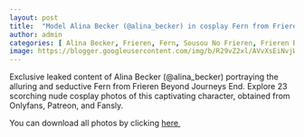 ```yaml
---
layout: post
title:  "Model Alina Becker (@alina_becker) in cosplay Fern from Frieren Beyond Journeys End - 23 leaked photos from Onlyfans, Patreon, and Fansly"
author: admin
categories: [ Alina Becker, Frieren, Fern, Sousou No Frieren, Frieren Beyond Journeys ]
image: https://blogger.googleusercontent.com/img/b/R29vZ2xl/AVvXsEiNvjWGMWXqLpIcQTsBu35T2AMDbnoo9Cr7oSPQeywZ0Ewvb1msNqIE8ouyScoXzgAq6y_naQo7h1S6DUoSeiKwLViI4ZKkOlbvlqq2BoXOS9ySl9TW9l0m2Uem8ya771mBDR02e514pfgDg1hzFSUIcAKfxFRAGyDIygPVkYNRlEvN3rpXhH8dCumCvSHD/s1600/01.webp
---
```


Exclusive leaked content of Alina Becker (@alina_becker) portraying the alluring and seductive Fern from Frieren Beyond Journeys End. Explore 23 scorching nude cosplay photos of this captivating character, obtained from Onlyfans, Patreon, and Fansly.

<p>You can download all photos by clicking <a href="http://ouo.io/qs/OzRuKBTK?s=https://www.mediafire.com/file/ocu87l6ms8bjb71/Model_Alina_Becker_%2528%2540alina_becker%2529_in_cosplay_Fern_from_Frieren_Beyond_Journeys_End_-_23_leaked_photos_from_Onlyfans%252C_Patreon%252C_and_Fansly.rar/file">here&nbsp;</a></p>

<div class="separator" style="clear: both;"><a href="https://blogger.googleusercontent.com/img/b/R29vZ2xl/AVvXsEiNvjWGMWXqLpIcQTsBu35T2AMDbnoo9Cr7oSPQeywZ0Ewvb1msNqIE8ouyScoXzgAq6y_naQo7h1S6DUoSeiKwLViI4ZKkOlbvlqq2BoXOS9ySl9TW9l0m2Uem8ya771mBDR02e514pfgDg1hzFSUIcAKfxFRAGyDIygPVkYNRlEvN3rpXhH8dCumCvSHD/s1600/01.webp" style="display: block; padding: 1em 0; text-align: center; "><img alt="" border="0" data-original-height="1487" data-original-width="1280" src="https://blogger.googleusercontent.com/img/b/R29vZ2xl/AVvXsEiNvjWGMWXqLpIcQTsBu35T2AMDbnoo9Cr7oSPQeywZ0Ewvb1msNqIE8ouyScoXzgAq6y_naQo7h1S6DUoSeiKwLViI4ZKkOlbvlqq2BoXOS9ySl9TW9l0m2Uem8ya771mBDR02e514pfgDg1hzFSUIcAKfxFRAGyDIygPVkYNRlEvN3rpXhH8dCumCvSHD/s1600/01.webp"/></a></div><div class="separator" style="clear: both;"><a href="https://blogger.googleusercontent.com/img/b/R29vZ2xl/AVvXsEhwqMV9TNGfqa2miHHi4TyvS0KKmSF6zr9278HkgN5R6h8Jwk3eotiTyRhk-u5xL7bZshm0fZMTe_o3LQjsK0UejzFBo-ToXq7hdsyawNP22ox7OICxcAsy2_D76XeLXtfHmYRnLVZQRGfGIeWLLUHbFvR4R15Dgh6P9gpLWcW9t7euPy4iyREyGEOu-kln/s1600/02.webp" style="display: block; padding: 1em 0; text-align: center; "><img alt="" border="0" data-original-height="1598" data-original-width="1280" src="https://blogger.googleusercontent.com/img/b/R29vZ2xl/AVvXsEhwqMV9TNGfqa2miHHi4TyvS0KKmSF6zr9278HkgN5R6h8Jwk3eotiTyRhk-u5xL7bZshm0fZMTe_o3LQjsK0UejzFBo-ToXq7hdsyawNP22ox7OICxcAsy2_D76XeLXtfHmYRnLVZQRGfGIeWLLUHbFvR4R15Dgh6P9gpLWcW9t7euPy4iyREyGEOu-kln/s1600/02.webp"/></a></div><div class="separator" style="clear: both;"><a href="https://blogger.googleusercontent.com/img/b/R29vZ2xl/AVvXsEjUSr18MY0SaAur3eR4M06ucIpAzmuTBprj7NAECUTZYDshmwqk_kN4NPfbax6ikTPTSH70NbUohV2A-T-Y2hluZEGMdvq8oEqLhMYdXYtqiG-29MSAvxZCbpYfZmaOBzSAnn_XGOfhPkAcCp0fAfEEHDd6HcZ4rPRV3heZ1yvFC1Xm9kJ3qo-Xkk31HMuJ/s1600/03.webp" style="display: block; padding: 1em 0; text-align: center; "><img alt="" border="0" data-original-height="1594" data-original-width="1280" src="https://blogger.googleusercontent.com/img/b/R29vZ2xl/AVvXsEjUSr18MY0SaAur3eR4M06ucIpAzmuTBprj7NAECUTZYDshmwqk_kN4NPfbax6ikTPTSH70NbUohV2A-T-Y2hluZEGMdvq8oEqLhMYdXYtqiG-29MSAvxZCbpYfZmaOBzSAnn_XGOfhPkAcCp0fAfEEHDd6HcZ4rPRV3heZ1yvFC1Xm9kJ3qo-Xkk31HMuJ/s1600/03.webp"/></a></div><div class="separator" style="clear: both;"><a href="https://blogger.googleusercontent.com/img/b/R29vZ2xl/AVvXsEih-Ql2PeGUctPYmGXjxlTX1p4Aet9j0Ea7z-ayC_8xR3rJtt8ZW-oQo-2QgNXb3nU83OinIdm6-1h24VQeP0e21macoXnLKMZdt6w9FgseZLY7zHM3McRCbj_l2cmnEZpsLxJfNcTB7ZnltqSO7lFzJ4v_3I3H3EUOxE91umDKIu1L6zmYFig5HtQlnCh0/s1600/04.webp" style="display: block; padding: 1em 0; text-align: center; "><img alt="" border="0" data-original-height="1707" data-original-width="1280" src="https://blogger.googleusercontent.com/img/b/R29vZ2xl/AVvXsEih-Ql2PeGUctPYmGXjxlTX1p4Aet9j0Ea7z-ayC_8xR3rJtt8ZW-oQo-2QgNXb3nU83OinIdm6-1h24VQeP0e21macoXnLKMZdt6w9FgseZLY7zHM3McRCbj_l2cmnEZpsLxJfNcTB7ZnltqSO7lFzJ4v_3I3H3EUOxE91umDKIu1L6zmYFig5HtQlnCh0/s1600/04.webp"/></a></div><div class="separator" style="clear: both;"><a href="https://blogger.googleusercontent.com/img/b/R29vZ2xl/AVvXsEinfv9U8NNJaYDraMiz5VpEnc0Sjifqys7rD5CEtpcZEOMZvNE0huqPBcd2VBtAEDZJvWUdhM4mGdKMxSIhwP22drzMi-0eJnkvIvdPV2L4favnlTaDMJTbE1WMJR_TMSOjYm8gKKuqNS6sEFm94LoEJ-bfu8A3jFOBuiSgceSDrokohEv-JRSq_UaOFkMr/s1600/05.webp" style="display: block; padding: 1em 0; text-align: center; "><img alt="" border="0" data-original-height="1707" data-original-width="1280" src="https://blogger.googleusercontent.com/img/b/R29vZ2xl/AVvXsEinfv9U8NNJaYDraMiz5VpEnc0Sjifqys7rD5CEtpcZEOMZvNE0huqPBcd2VBtAEDZJvWUdhM4mGdKMxSIhwP22drzMi-0eJnkvIvdPV2L4favnlTaDMJTbE1WMJR_TMSOjYm8gKKuqNS6sEFm94LoEJ-bfu8A3jFOBuiSgceSDrokohEv-JRSq_UaOFkMr/s1600/05.webp"/></a></div><div class="separator" style="clear: both;"><a href="https://blogger.googleusercontent.com/img/b/R29vZ2xl/AVvXsEjG2f0T27JoUpbhCHR68c0oEX-TwaTq19tzghXgZaLJ1KwWeWkKKn7N5m7bqiLoZ54el8L17u0KQsXS-nigo0OjDoF0OvCD_1qsqT_o1zW8ophEf489508igpSRq4Todj8A88BPbN1iXrWTSsQmakppHdNbSlXm_vVR1dQmF2KFbjXkQNmqCSVXoRhbXavJ/s1600/06.webp" style="display: block; padding: 1em 0; text-align: center; "><img alt="" border="0" data-original-height="2274" data-original-width="1280" src="https://blogger.googleusercontent.com/img/b/R29vZ2xl/AVvXsEjG2f0T27JoUpbhCHR68c0oEX-TwaTq19tzghXgZaLJ1KwWeWkKKn7N5m7bqiLoZ54el8L17u0KQsXS-nigo0OjDoF0OvCD_1qsqT_o1zW8ophEf489508igpSRq4Todj8A88BPbN1iXrWTSsQmakppHdNbSlXm_vVR1dQmF2KFbjXkQNmqCSVXoRhbXavJ/s1600/06.webp"/></a></div><div class="separator" style="clear: both;"><a href="https://blogger.googleusercontent.com/img/b/R29vZ2xl/AVvXsEgGVApyJEbn5vg-gcJL8wVyMruMx6oXI2OWQughfClZCq3wYoYSJZex-qZTMEUgUSF_X9dqGwzaas5JRnt_t4tCbT6ugzgppyMFA7NqGeZpPfKN95RkkogO1hQebvtYvC2CgpcQonXhzoJ_3grgg-GPTcR-gBNg7G6-wYX6NKwCaKwTPwpFjIsCgQxAo-FP/s1600/07.webp" style="display: block; padding: 1em 0; text-align: center; "><img alt="" border="0" data-original-height="1826" data-original-width="1280" src="https://blogger.googleusercontent.com/img/b/R29vZ2xl/AVvXsEgGVApyJEbn5vg-gcJL8wVyMruMx6oXI2OWQughfClZCq3wYoYSJZex-qZTMEUgUSF_X9dqGwzaas5JRnt_t4tCbT6ugzgppyMFA7NqGeZpPfKN95RkkogO1hQebvtYvC2CgpcQonXhzoJ_3grgg-GPTcR-gBNg7G6-wYX6NKwCaKwTPwpFjIsCgQxAo-FP/s1600/07.webp"/></a></div><div class="separator" style="clear: both;"><a href="https://blogger.googleusercontent.com/img/b/R29vZ2xl/AVvXsEgSrI0vhKsxQ06VA2vx-cFxcDVlkzrrJDxhhuz2qwaWozYr8o0aCxkntLIWpUB70Lu_u-Jn5JWwb9dwPzncDa0BSgrnZZCVjtHlzlUGUmS-jUCARFFk2jcU8gh6NGr2GRBVCGisFKtLB3uUDZCOsFe8J6IV0RRnVPJ2Z_O6-xP7I4GU0iaxDbkXXpCCloJP/s1600/08.webp" style="display: block; padding: 1em 0; text-align: center; "><img alt="" border="0" data-original-height="853" data-original-width="1280" src="https://blogger.googleusercontent.com/img/b/R29vZ2xl/AVvXsEgSrI0vhKsxQ06VA2vx-cFxcDVlkzrrJDxhhuz2qwaWozYr8o0aCxkntLIWpUB70Lu_u-Jn5JWwb9dwPzncDa0BSgrnZZCVjtHlzlUGUmS-jUCARFFk2jcU8gh6NGr2GRBVCGisFKtLB3uUDZCOsFe8J6IV0RRnVPJ2Z_O6-xP7I4GU0iaxDbkXXpCCloJP/s1600/08.webp"/></a></div><div class="separator" style="clear: both;"><a href="https://blogger.googleusercontent.com/img/b/R29vZ2xl/AVvXsEjmMtj88Yq1Bcfh9eCqBZbaSBjZV3f1qDXQSpmTs831Db5I1mMFQdXrXfP7lmCRD5mQI8J1cpo8DdQ733VZPYeQQlB1JZ36gz8q42JkGEidTkD3LVox6xT0LrjeQy9IDVEDTsYm7o-w7_2xJxTcMJik0xj2RDCWmRB-_5cJgf2ni1882vH1FzT81l6tak5s/s1600/09.webp" style="display: block; padding: 1em 0; text-align: center; "><img alt="" border="0" data-original-height="2274" data-original-width="1280" src="https://blogger.googleusercontent.com/img/b/R29vZ2xl/AVvXsEjmMtj88Yq1Bcfh9eCqBZbaSBjZV3f1qDXQSpmTs831Db5I1mMFQdXrXfP7lmCRD5mQI8J1cpo8DdQ733VZPYeQQlB1JZ36gz8q42JkGEidTkD3LVox6xT0LrjeQy9IDVEDTsYm7o-w7_2xJxTcMJik0xj2RDCWmRB-_5cJgf2ni1882vH1FzT81l6tak5s/s1600/09.webp"/></a></div><div class="separator" style="clear: both;"><a href="https://blogger.googleusercontent.com/img/b/R29vZ2xl/AVvXsEjhD8tkPjVNbBjz_SHvhau8w8oI-sGwxIhgZJMh5E4domV7ZJ5WvSaFECCFhKJSydRIziNxFEfZ4w0GkT57QAlga0PSbMggvtl0aLi6KempOXel3IYFe7Po8HNP2VmFAzVjFoyMNho5FL_ByGXFZaFVSfQJEp7WEq3aMeU_KUM7PdCvoGCh6Nxb6YMrzs-s/s1600/10.webp" style="display: block; padding: 1em 0; text-align: center; "><img alt="" border="0" data-original-height="2274" data-original-width="1280" src="https://blogger.googleusercontent.com/img/b/R29vZ2xl/AVvXsEjhD8tkPjVNbBjz_SHvhau8w8oI-sGwxIhgZJMh5E4domV7ZJ5WvSaFECCFhKJSydRIziNxFEfZ4w0GkT57QAlga0PSbMggvtl0aLi6KempOXel3IYFe7Po8HNP2VmFAzVjFoyMNho5FL_ByGXFZaFVSfQJEp7WEq3aMeU_KUM7PdCvoGCh6Nxb6YMrzs-s/s1600/10.webp"/></a></div><div class="separator" style="clear: both;"><a href="https://blogger.googleusercontent.com/img/b/R29vZ2xl/AVvXsEiKcVaEFVR9Zmm9QZOkADjpHoFl9M52jXeiaEL6dDvGSnntUQa3I-kVt3A5qP8l8W4ONIij3GH_vqYJW-uokOMSMzLDxKIdfsZVCDx3rN0O8xZyYiJGhaKs8oVcTxLs9d-qUu0J8BD8rYGUTV2Eoa3woYlyWMuw-MeCWqsGVTMXMO6JXR-O0QaOrZ1J1UQ-/s1600/11.webp" style="display: block; padding: 1em 0; text-align: center; "><img alt="" border="0" data-original-height="1707" data-original-width="1280" src="https://blogger.googleusercontent.com/img/b/R29vZ2xl/AVvXsEiKcVaEFVR9Zmm9QZOkADjpHoFl9M52jXeiaEL6dDvGSnntUQa3I-kVt3A5qP8l8W4ONIij3GH_vqYJW-uokOMSMzLDxKIdfsZVCDx3rN0O8xZyYiJGhaKs8oVcTxLs9d-qUu0J8BD8rYGUTV2Eoa3woYlyWMuw-MeCWqsGVTMXMO6JXR-O0QaOrZ1J1UQ-/s1600/11.webp"/></a></div><div class="separator" style="clear: both;"><a href="https://blogger.googleusercontent.com/img/b/R29vZ2xl/AVvXsEjVuE_tepbu6PVP-eLz2WfR0v2kV3dp9DGSGOiPArOHM_RHmYSz-uYjYFmKlruOZewf4ECxE9n4lNhbjGen5nxZhRmjKv1SIGi3SwoSLNDZ9bgJHGYWR78_-5uWaS1T2_Db13XQ18djgIxers8mwWw-lsKT7r7gnAj4kEwn7jIWawoGUYLNLVl0N_7Qjeor/s1600/12.webp" style="display: block; padding: 1em 0; text-align: center; "><img alt="" border="0" data-original-height="1921" data-original-width="1280" src="https://blogger.googleusercontent.com/img/b/R29vZ2xl/AVvXsEjVuE_tepbu6PVP-eLz2WfR0v2kV3dp9DGSGOiPArOHM_RHmYSz-uYjYFmKlruOZewf4ECxE9n4lNhbjGen5nxZhRmjKv1SIGi3SwoSLNDZ9bgJHGYWR78_-5uWaS1T2_Db13XQ18djgIxers8mwWw-lsKT7r7gnAj4kEwn7jIWawoGUYLNLVl0N_7Qjeor/s1600/12.webp"/></a></div><div class="separator" style="clear: both;"><a href="https://blogger.googleusercontent.com/img/b/R29vZ2xl/AVvXsEjPWFE5iD3RmKGw9fzORkP4fXci0yqUhuJp81vwgvtZ30sUeJsBdPKcQx6KxTJaIi9cLzVsrft7X0-jy3K4NCXHMFPkUWad55NPP-l2TpTM5KY2YSNcjcT68xRfye7SXwnP2tuXZ89Qw_5k0N7i9KNM6ODzUSWGXOjzNEoiRduJQEh41VdvZYSgWWeshQAG/s1600/13.webp" style="display: block; padding: 1em 0; text-align: center; "><img alt="" border="0" data-original-height="1921" data-original-width="1280" src="https://blogger.googleusercontent.com/img/b/R29vZ2xl/AVvXsEjPWFE5iD3RmKGw9fzORkP4fXci0yqUhuJp81vwgvtZ30sUeJsBdPKcQx6KxTJaIi9cLzVsrft7X0-jy3K4NCXHMFPkUWad55NPP-l2TpTM5KY2YSNcjcT68xRfye7SXwnP2tuXZ89Qw_5k0N7i9KNM6ODzUSWGXOjzNEoiRduJQEh41VdvZYSgWWeshQAG/s1600/13.webp"/></a></div><div class="separator" style="clear: both;"><a href="https://blogger.googleusercontent.com/img/b/R29vZ2xl/AVvXsEgCvSKzbhuxbYSUBmmLt7ga1PZM9q4WqX9wuvb_T9MjRqdNXn4-dci285wCzfTLvvelD8KCM-39-izeitxMkEgIkgnoHr2F3TAmL_WoAPMS48VIJJsEfzkptEX28GYUnEz2l3B_6Ec1Y3rod7PiwdFkxD7WZmSX25J5qNhCjEYIOUMupDQQY5MEK5w-YWiy/s1600/14.webp" style="display: block; padding: 1em 0; text-align: center; "><img alt="" border="0" data-original-height="1920" data-original-width="1280" src="https://blogger.googleusercontent.com/img/b/R29vZ2xl/AVvXsEgCvSKzbhuxbYSUBmmLt7ga1PZM9q4WqX9wuvb_T9MjRqdNXn4-dci285wCzfTLvvelD8KCM-39-izeitxMkEgIkgnoHr2F3TAmL_WoAPMS48VIJJsEfzkptEX28GYUnEz2l3B_6Ec1Y3rod7PiwdFkxD7WZmSX25J5qNhCjEYIOUMupDQQY5MEK5w-YWiy/s1600/14.webp"/></a></div><div class="separator" style="clear: both;"><a href="https://blogger.googleusercontent.com/img/b/R29vZ2xl/AVvXsEinDjvQpSZVpb9mz_a_uwqQ0263zn_MZCJw71b46_RxTSHFwT25fs-zhn8o1LqvQt5OtuxhJEaSfUqWk5rVrESTC_GIvPTywZsQCRyL4dHzmQW5wRGGzVdpHDvHvHp-F6XmH3UjnnmzEdLUEiSFjXS9wBwv8vYR6n60zBMKHeYFOeTEm9xhSkRoEqaa9VTT/s1600/15.webp" style="display: block; padding: 1em 0; text-align: center; "><img alt="" border="0" data-original-height="1769" data-original-width="1280" src="https://blogger.googleusercontent.com/img/b/R29vZ2xl/AVvXsEinDjvQpSZVpb9mz_a_uwqQ0263zn_MZCJw71b46_RxTSHFwT25fs-zhn8o1LqvQt5OtuxhJEaSfUqWk5rVrESTC_GIvPTywZsQCRyL4dHzmQW5wRGGzVdpHDvHvHp-F6XmH3UjnnmzEdLUEiSFjXS9wBwv8vYR6n60zBMKHeYFOeTEm9xhSkRoEqaa9VTT/s1600/15.webp"/></a></div><div class="separator" style="clear: both;"><a href="https://blogger.googleusercontent.com/img/b/R29vZ2xl/AVvXsEhR7uffSTR0XZhpHTjpkXAPRZzzpOukF4sgZas8qq0g81GtY9bLaw5Pkql-OFycJPvaqHbBGwW2Ei_k_fY1oNwZEcW-6F0uHH0Mgr-3dPj-EUF5_Ck6lCanuJ4ghwLqVYH63M9iwDpWhhbIOPOOHMvnjjAfTCLkttl9EeTnC1m-TffpUjxYOId2FgELnyrz/s1600/16.webp" style="display: block; padding: 1em 0; text-align: center; "><img alt="" border="0" data-original-height="1908" data-original-width="1280" src="https://blogger.googleusercontent.com/img/b/R29vZ2xl/AVvXsEhR7uffSTR0XZhpHTjpkXAPRZzzpOukF4sgZas8qq0g81GtY9bLaw5Pkql-OFycJPvaqHbBGwW2Ei_k_fY1oNwZEcW-6F0uHH0Mgr-3dPj-EUF5_Ck6lCanuJ4ghwLqVYH63M9iwDpWhhbIOPOOHMvnjjAfTCLkttl9EeTnC1m-TffpUjxYOId2FgELnyrz/s1600/16.webp"/></a></div><div class="separator" style="clear: both;"><a href="https://blogger.googleusercontent.com/img/b/R29vZ2xl/AVvXsEiGWo3OFniOZMRPzXQpEmsdYMvas7ajN9KohY1bUXYDoUASq0MfAjnoXROMXBftoMOUD-EYsgxWlssxC1AqK01GA_hXbrc1GwoDp9Bi6h80qRQNIvVQckgYJa5nBba4LhbD8jU8qoiG0Db7Ueb6Ccz0V6rpHHKF113qA2oROJo5gQ50w0FIqBMiHJyehlds/s1600/17.webp" style="display: block; padding: 1em 0; text-align: center; "><img alt="" border="0" data-original-height="2274" data-original-width="1280" src="https://blogger.googleusercontent.com/img/b/R29vZ2xl/AVvXsEiGWo3OFniOZMRPzXQpEmsdYMvas7ajN9KohY1bUXYDoUASq0MfAjnoXROMXBftoMOUD-EYsgxWlssxC1AqK01GA_hXbrc1GwoDp9Bi6h80qRQNIvVQckgYJa5nBba4LhbD8jU8qoiG0Db7Ueb6Ccz0V6rpHHKF113qA2oROJo5gQ50w0FIqBMiHJyehlds/s1600/17.webp"/></a></div><div class="separator" style="clear: both;"><a href="https://blogger.googleusercontent.com/img/b/R29vZ2xl/AVvXsEjsGSOgH3I1JXAIEhSEOrjCiX06vk_yqcN5-75HCfSuZOLprpcEBuWdxjyOXOWJME-9XJoBv4BhBqLexpNf6ILGnQlqC4U5u0Dr1AKr2pH2SRsHTEvoQ2vVilWV3BaVV9MNlWZMwakk1a0j2nwrJbrXnIUjumX8Xv5IpE-yiCBfAdThqz2XKzSwz2T3I42b/s1600/18.webp" style="display: block; padding: 1em 0; text-align: center; "><img alt="" border="0" data-original-height="1921" data-original-width="1280" src="https://blogger.googleusercontent.com/img/b/R29vZ2xl/AVvXsEjsGSOgH3I1JXAIEhSEOrjCiX06vk_yqcN5-75HCfSuZOLprpcEBuWdxjyOXOWJME-9XJoBv4BhBqLexpNf6ILGnQlqC4U5u0Dr1AKr2pH2SRsHTEvoQ2vVilWV3BaVV9MNlWZMwakk1a0j2nwrJbrXnIUjumX8Xv5IpE-yiCBfAdThqz2XKzSwz2T3I42b/s1600/18.webp"/></a></div><div class="separator" style="clear: both;"><a href="https://blogger.googleusercontent.com/img/b/R29vZ2xl/AVvXsEizozQxx6QvQtF-L4T9ZePqp2Z5E5A_o6Y6ULzwlsjZWCBE3f8WjMTq5vl3agCZWuJzQU-bVk5cmUte9Hqd9a5_RLi03OXFWzRHGDvaq9j9JAtVb5BPL3uv2ynm3-v1-U2M7LJlJ8kke4jnO2WsbQHpAcjpLNz4sPBxegFYjV9gyxsoCQHPMunxJcOU0_S5/s1600/19.webp" style="display: block; padding: 1em 0; text-align: center; "><img alt="" border="0" data-original-height="1921" data-original-width="1280" src="https://blogger.googleusercontent.com/img/b/R29vZ2xl/AVvXsEizozQxx6QvQtF-L4T9ZePqp2Z5E5A_o6Y6ULzwlsjZWCBE3f8WjMTq5vl3agCZWuJzQU-bVk5cmUte9Hqd9a5_RLi03OXFWzRHGDvaq9j9JAtVb5BPL3uv2ynm3-v1-U2M7LJlJ8kke4jnO2WsbQHpAcjpLNz4sPBxegFYjV9gyxsoCQHPMunxJcOU0_S5/s1600/19.webp"/></a></div><div class="separator" style="clear: both;"><a href="https://blogger.googleusercontent.com/img/b/R29vZ2xl/AVvXsEjXXrmdlLQySmaut2Fmrbmr5VpOB-RZyGJDdr8WGjN8dtAt1wVHkmxOIIMHMM3gxvzIQUMi6Iylie_Cyh05XGN5mIQhK2-5QBsCoKbBWMnZ3PZQAPlkhO3Q9gW93UJF33IJjQt3mH_FLMgCu8sa4tab9xvSwMN-7h5ajg2V06n50d3ER9LwGFoVXtkItE9L/s1600/20.webp" style="display: block; padding: 1em 0; text-align: center; "><img alt="" border="0" data-original-height="1921" data-original-width="1280" src="https://blogger.googleusercontent.com/img/b/R29vZ2xl/AVvXsEjXXrmdlLQySmaut2Fmrbmr5VpOB-RZyGJDdr8WGjN8dtAt1wVHkmxOIIMHMM3gxvzIQUMi6Iylie_Cyh05XGN5mIQhK2-5QBsCoKbBWMnZ3PZQAPlkhO3Q9gW93UJF33IJjQt3mH_FLMgCu8sa4tab9xvSwMN-7h5ajg2V06n50d3ER9LwGFoVXtkItE9L/s1600/20.webp"/></a></div><div class="separator" style="clear: both;"><a href="https://blogger.googleusercontent.com/img/b/R29vZ2xl/AVvXsEh94jaXECCaJOQNpfY9dIias_KWcsqasfd4DgDAlVreZXt3U7enOWyGyNIT-EiPyIpV2SrcsyQvkywZh4MNEJ0_oMn9V3QlInyuSkfnF63zp0MpsJLitn3cYUyBc495cDYU2Tl8w5QofDMZ2yZPJx5fzlGGMYOgAJF3zShyphenhyphenMbLGThZpIWRlrHENxEh1b75X/s1600/21.webp" style="display: block; padding: 1em 0; text-align: center; "><img alt="" border="0" data-original-height="854" data-original-width="1280" src="https://blogger.googleusercontent.com/img/b/R29vZ2xl/AVvXsEh94jaXECCaJOQNpfY9dIias_KWcsqasfd4DgDAlVreZXt3U7enOWyGyNIT-EiPyIpV2SrcsyQvkywZh4MNEJ0_oMn9V3QlInyuSkfnF63zp0MpsJLitn3cYUyBc495cDYU2Tl8w5QofDMZ2yZPJx5fzlGGMYOgAJF3zShyphenhyphenMbLGThZpIWRlrHENxEh1b75X/s1600/21.webp"/></a></div><div class="separator" style="clear: both;"><a href="https://blogger.googleusercontent.com/img/b/R29vZ2xl/AVvXsEinyeZ7pQzUAlIyJCp2b_y8DmUHCgeHjXWD2HYJmCtpnbpq4XT614ArszOU5mD4xhkBcQivWgCS9Ujyr1quBwbVH1py9OK657GC9ThVsu3asIxWbtdIEYEjfutu-TS61byhfyWbinrp-8C8fxxn-6PD66tCskVFriE4ONdNKU7QJZ-3_1aZn27-NlY0LIhQ/s1600/22.webp" style="display: block; padding: 1em 0; text-align: center; "><img alt="" border="0" data-original-height="853" data-original-width="1280" src="https://blogger.googleusercontent.com/img/b/R29vZ2xl/AVvXsEinyeZ7pQzUAlIyJCp2b_y8DmUHCgeHjXWD2HYJmCtpnbpq4XT614ArszOU5mD4xhkBcQivWgCS9Ujyr1quBwbVH1py9OK657GC9ThVsu3asIxWbtdIEYEjfutu-TS61byhfyWbinrp-8C8fxxn-6PD66tCskVFriE4ONdNKU7QJZ-3_1aZn27-NlY0LIhQ/s1600/22.webp"/></a></div><div class="separator" style="clear: both;"><a href="https://blogger.googleusercontent.com/img/b/R29vZ2xl/AVvXsEgTsAGIBOZ6emh1-p8K6E2tVJINVFEoLIwfE57cUtY69mps6Cv5AJh9q9LrJg7j4peK71zvAwKxdNkl_30p25j9h6Zp3BNq8_XxLs31lQCmF01E8QDx-pxVO1i1XJfoF93OMIwg3s0nvueHiuwdfrv3dcg7MFsFbTVGGBamreAK2huNuTugswsWw84GjYy9/s1600/23.webp" style="display: block; padding: 1em 0; text-align: center; "><img alt="" border="0" data-original-height="855" data-original-width="1280" src="https://blogger.googleusercontent.com/img/b/R29vZ2xl/AVvXsEgTsAGIBOZ6emh1-p8K6E2tVJINVFEoLIwfE57cUtY69mps6Cv5AJh9q9LrJg7j4peK71zvAwKxdNkl_30p25j9h6Zp3BNq8_XxLs31lQCmF01E8QDx-pxVO1i1XJfoF93OMIwg3s0nvueHiuwdfrv3dcg7MFsFbTVGGBamreAK2huNuTugswsWw84GjYy9/s1600/23.webp"/></a></div>